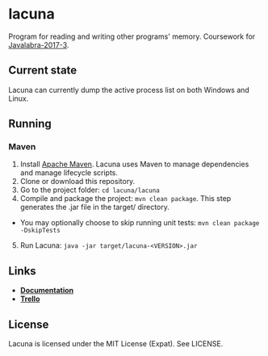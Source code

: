 # lacuna

Program for reading and writing other programs' memory.
Coursework for [Javalabra-2017-3](https://github.com/javaLabra/Javalabra2017-3).

## Current state
Lacuna can currently dump the active process list on both Windows and Linux.

## Running
### Maven
1. Install [Apache Maven](https://maven.apache.org/install.html). Lacuna uses Maven to manage dependencies and manage lifecycle scripts.
2. Clone or download this repository.
3. Go to the project folder: `cd lacuna/lacuna`
4. Compile and package the project: `mvn clean package`. This step generates the .jar file in the target/ directory.
  - You may optionally choose to skip running unit tests: `mvn clean package -DskipTests`
5. Run Lacuna: `java -jar target/lacuna-<VERSION>.jar`

## Links
* [**Documentation**](https://github.com/cxcorp/lacuna/tree/master/dokumentaatio)
* [**Trello**](https://trello.com/b/KGL8icHx/lacuna)

## License
Lacuna is licensed under the MIT License (Expat).
See LICENSE.

